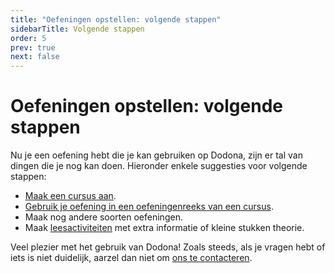 ```yaml
---
title: "Oefeningen opstellen: volgende stappen"
sidebarTitle: Volgende stappen
order: 5
prev: true
next: false
---
```


# Oefeningen opstellen: volgende stappen

Nu je een oefening hebt die je kan gebruiken op Dodona, zijn er tal van dingen die je nog kan doen.
Hieronder enkele suggesties voor volgende stappen:

- [Maak een cursus aan](/nl/guides/teachers/creating-a-course/).
- [Gebruik je oefening in een oefeningenreeks van een cursus](/nl/guides/teachers/exercise-series-management/).
- Maak nog andere soorten oefeningen.
- Maak [leesactiviteiten](/nl/references/exercise-config/) met extra informatie of kleine stukken theorie.

Veel plezier met het gebruik van Dodona!
Zoals steeds, als je vragen hebt of iets is niet duidelijk, aarzel dan niet om [ons te contacteren](https://dodona.be/nl/contact/).
